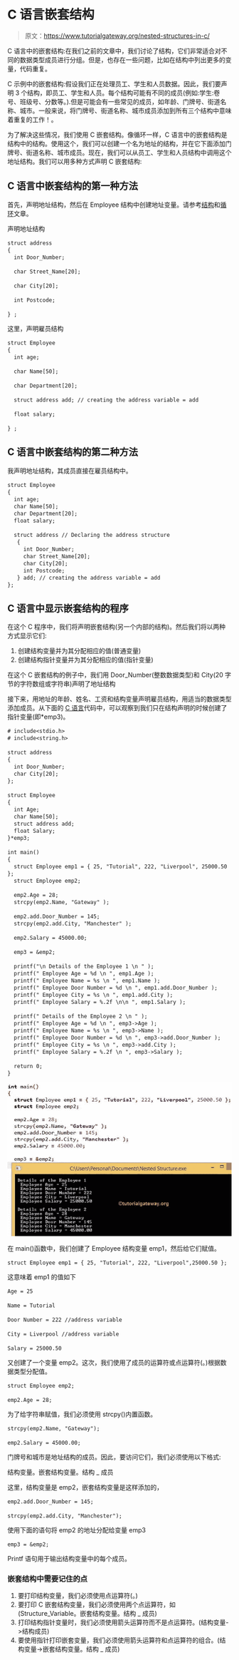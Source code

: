 # C 语言嵌套结构

> 原文：<https://www.tutorialgateway.org/nested-structures-in-c/>

C 语言中的嵌套结构:在我们之前的文章中，我们讨论了结构，它们非常适合对不同的数据类型成员进行分组。但是，也存在一些问题，比如在结构中列出更多的变量，代码重复。

C 示例中的嵌套结构:假设我们正在处理员工、学生和人员数据。因此，我们要声明 3 个结构，即员工、学生和人员。每个结构可能有不同的成员(例如:学生:卷号、班级号、分数等。).但是可能会有一些常见的成员，如年龄、门牌号、街道名称、城市。一般来说，将门牌号、街道名称、城市成员添加到所有三个结构中意味着重复的工作！。

为了解决这些情况，我们使用 C 嵌套结构。像循环一样，C 语言中的嵌套结构是结构中的结构。使用这个，我们可以创建一个名为地址的结构，并在它下面添加门牌号、街道名称、城市成员。现在，我们可以从员工、学生和人员结构中调用这个地址结构。我们可以用多种方式声明 C 嵌套结构:

## C 语言中嵌套结构的第一种方法

首先，声明地址结构，然后在 Employee 结构中创建地址变量。请参考[结构](https://www.tutorialgateway.org/structures-in-c/)和[循环](https://www.tutorialgateway.org/for-loop-in-c-programming/)文章。

声明地址结构

```
struct address
{
  int Door_Number;

  char Street_Name[20];

  char City[20];

  int Postcode;

} ;

```

这里，声明雇员结构

```
struct Employee
{
  int age;

  char Name[50];

  char Department[20];

  struct address add; // creating the address variable = add

  float salary;

} ;
```

## C 语言中嵌套结构的第二种方法

我声明地址结构，其成员直接在雇员结构中。

```
struct Employee
{
  int age;
  char Name[50];
  char Department[20];
  float salary;

  struct address // Declaring the address structure
   {
     int Door_Number;
     char Street_Name[20];
     char City[20];
     int Postcode;
   } add; // creating the address variable = add
};
```

## C 语言中显示嵌套结构的程序

在这个 C 程序中，我们将声明嵌套结构(另一个内部的结构)。然后我们将以两种方式显示它们:

1.  创建结构变量并为其分配相应的值(普通变量)
2.  创建结构指针变量并为其分配相应的值(指针变量)

在这个 C 嵌套结构的例子中，我们用 Door_Number(整数数据类型)和 City(20 字节的字符数组或字符串)声明了地址结构

接下来，用地址的年龄、姓名、工资和结构变量声明雇员结构，用适当的数据类型添加成员。从下面的 [C 语言](https://www.tutorialgateway.org/c-programming/)代码中，可以观察到我们只在结构声明的时候创建了指针变量(即*emp3)。

```
# include<stdio.h>
# include<string.h>

struct address
{
  int Door_Number;
  char City[20];
};

struct Employee
{
  int Age;
  char Name[50];
  struct address add;
  float Salary;  
}*emp3;

int main() 
{
  struct Employee emp1 = { 25, "Tutorial", 222, "Liverpool", 25000.50 };
  struct Employee emp2;

  emp2.Age = 28;
  strcpy(emp2.Name, "Gateway" );

  emp2.add.Door_Number = 145;
  strcpy(emp2.add.City, "Manchester" );

  emp2.Salary = 45000.00; 

  emp3 = &emp2;

  printf("\n Details of the Employee 1 \n " );
  printf(" Employee Age = %d \n ", emp1.Age );
  printf(" Employee Name = %s \n ", emp1.Name );
  printf(" Employee Door Number = %d \n ", emp1.add.Door_Number );
  printf(" Employee City = %s \n ", emp1.add.City );
  printf(" Employee Salary = %.2f \n\n ", emp1.Salary );

  printf(" Details of the Employee 2 \n " );
  printf(" Employee Age = %d \n ", emp3->Age );
  printf(" Employee Name = %s \n ", emp3->Name );
  printf(" Employee Door Number = %d \n ", emp3->add.Door_Number );
  printf(" Employee City = %s \n ", emp3->add.City );
  printf(" Employee Salary = %.2f \n ", emp3->Salary );

  return 0;
}
```

![Nested Structures in C Programming](img/b58a58f1e356b8b253efde71c8aae795.png)

在 main()函数中，我们创建了 Employee 结构变量 emp1，然后给它们赋值。

```
struct Employee emp1 = { 25, "Tutorial", 222, "Liverpool",25000.50 };
```

这意味着 emp1 的值如下

```
Age = 25

Name = Tutorial

Door Number = 222 //address variable

City = Liverpool //address variable

Salary = 25000.50
```

又创建了一个变量 emp2。这次，我们使用了成员的运算符或点运算符(。)根据数据类型分配值。

```
struct Employee emp2;

emp2.Age = 28;
```

为了给字符串赋值，我们必须使用 strcpy()内置函数。

```
strcpy(emp2.Name, "Gateway");

emp2.Salary = 45000.00;
```

门牌号和城市是地址结构的成员。因此，要访问它们，我们必须使用以下格式:

结构变量。嵌套结构变量。结构 _ 成员

这里，结构变量是 emp2，嵌套结构变量是这样添加的，

```
emp2.add.Door_Number = 145;

strcpy(emp2.add.City, "Manchester");
```

使用下面的语句将 emp2 的地址分配给变量 emp3

```
emp3 = &emp2;
```

Printf 语句用于输出结构变量中的每个成员。

### 嵌套结构中需要记住的点

1.  要打印结构变量，我们必须使用点运算符(。)
2.  要打印 C 嵌套结构变量，我们必须使用两个点运算符，如(Structure_Variable。嵌套结构变量。结构 _ 成员)
3.  打印结构指针变量时，我们必须使用箭头运算符而不是点运算符。(结构变量->结构成员)
4.  要使用指针打印嵌套变量，我们必须使用箭头运算符和点运算符的组合。(结构变量->嵌套结构变量。结构 _ 成员)